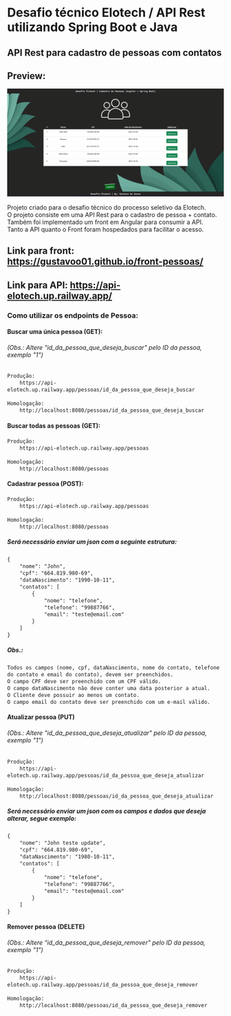 # Desafio técnico Elotech / API Rest utilizando Spring Boot e Java 
## API Rest para cadastro de pessoas com contatos

## Preview:

<img src="/assets/front.gif">

Projeto criado para o desafio técnico do processo seletivo da Elotech.
<br>
O projeto consiste em uma API Rest para o cadastro de pessoa + contato.
<br>
Também foi implementado um front em Angular para consumir a API.
<br>
Tanto a API quanto o Front foram hospedados para facilitar o acesso.

## Link para front: https://gustavoo01.github.io/front-pessoas/
## Link para API: https://api-elotech.up.railway.app/

### Como utilizar os endpoints de Pessoa:

#### Buscar uma única pessoa (GET):
###### (Obs.: Altere "id_da_pessoa_que_deseja_buscar" pelo ID da pessoa, exemplo "1")
	Produção:
		https://api-elotech.up.railway.app/pessoas/id_da_pessoa_que_deseja_buscar

	Homologação:
		http://localhost:8080/pessoas/id_da_pessoa_que_deseja_buscar
	

#### Buscar todas as pessoas (GET):
	Produção:
		https://api-elotech.up.railway.app/pessoas

	Homologação:
		http://localhost:8080/pessoas

#### Cadastrar pessoa (POST):
	Produção:
		https://api-elotech.up.railway.app/pessoas

	Homologação:
		http://localhost:8080/pessoas

##### Será necessário enviar um json com a seguinte estrutura:

```
{
    "nome": "John",
    "cpf": "664.819.980-69",
    "dataNascimento": "1990-10-11",
    "contatos": [
        {
            "nome": "telefone",
            "telefone": "99887766",
            "email": "teste@email.com"
        }
    ]
}
```
#####	Obs.: 
	Todos os campos (nome, cpf, dataNascimento, nome do contato, telefone do contato e email do contato), devem ser preenchidos.
	O campo CPF deve ser preenchido com um CPF válido.
	O campo dataNascimento não deve conter uma data posterior a atual.
	O Cliente deve possuir ao menos um contato.
	O campo email do contato deve ser preenchido com um e-mail válido.

#### Atualizar pessoa (PUT)
###### (Obs.: Altere "id_da_pessoa_que_deseja_atualizar" pelo ID da pessoa, exemplo "1")
	Produção:
		https://api-elotech.up.railway.app/pessoas/id_da_pessoa_que_deseja_atualizar

	Homologação:
		http://localhost:8080/pessoas/id_da_pessoa_que_deseja_atualizar

##### Será necessário enviar um json com os campos e dados que deseja alterar, segue exemplo:

```
{
    "nome": "John teste update",
    "cpf": "664.819.980-69",
    "dataNascimento": "1980-10-11",
    "contatos": [
        {
            "nome": "telefone",
            "telefone": "99887766",
            "email": "teste@email.com"
        }
    ]
}
```
#### Remover pessoa (DELETE)
###### (Obs.: Altere "id_da_pessoa_que_deseja_remover" pelo ID da pessoa, exemplo "1")
	Produção:
		https://api-elotech.up.railway.app/pessoas/id_da_pessoa_que_deseja_remover

	Homologação:
		http://localhost:8080/pessoas/id_da_pessoa_que_deseja_remover